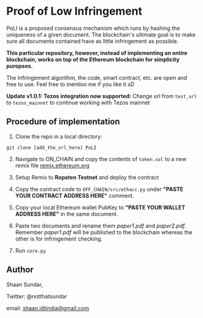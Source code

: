 # Proof of Low Infringement
PoLI is a proposed consensus mechanism which runs by hashing the uniqueness of a given document. The blockchain's ultimate goal is to make sure all documents contained have as little infringement as possible.

**This particular repository, however, instead of implementing an entire blockchain, works on top of the Ethereum blockchain for simplicity puropses.**

The Infringement algorithm, the code, smart contract, etc. are open and free to use. Feel free to mention me if you like it xD

**Update v1.0.1: Tezos integration now supported:** Change url from `test_url` to `tezos_mainnet` to continue working with Tezos mainnet



## Procedure of implementation

1. Clone the repo in a local directory:

```git clone [add_the_url_here] PoLI```

2. Navigate to ON_CHAIN and copy the contents of `token.sol` to a new remix file [remix.ethereum.org](remix.ethereum.org)

3. Setup Remix to **Ropsten Testnet** and deploy the contract

4. Copy the contract code to ```OFF_CHAIN/src/ethacc.py``` under **"PASTE YOUR CONTRACT ADDRESS HERE"** comment.

5. Copy your local Ethereum wallet PubKey to **"PASTE YOUR WALLET ADDRESS HERE"** in the same document.

6. Paste two documents and rename them *paper1.pdf* and *paper2.pdf*. Remember *paper1.pdf* will be published to the blockchain whereas the other is for infringement checking.

7. Run ```core.py```

## Author

Shaan Sundar, 

Twitter: @notthatsundar

email: shaan.idtindia@gmail.com
